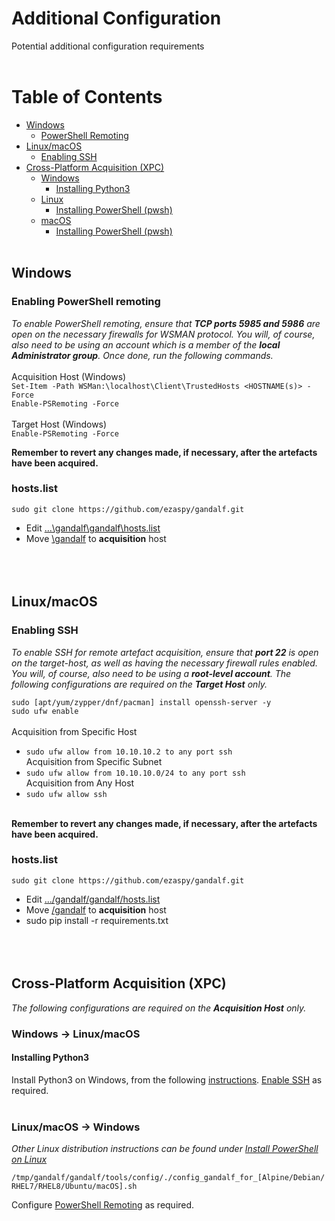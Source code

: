 # Additional Configuration

Potential additional configuration requirements<br><br>
<!-- TABLE OF CONTENTS -->
# Table of Contents

* [Windows](#windows)
  * [PowerShell Remoting](#enabling-powershell-remoting)
* [Linux/macOS](#linux-macos)
  * [Enabling SSH](#enabling-ssh)
* [Cross-Platform Acquisition (XPC)](#cross-platform-acquisition-(xpc))
  * [Windows](#windows)
      * [Installing Python3](#installing-python3)
  * [Linux](#linux)
    * [Installing PowerShell (pwsh)](#installing-powershell-(pwsh))
  * [macOS](#macos)
    * [Installing PowerShell (pwsh)](#installing-powershell-(pwsh))
<br><br>

## Windows

### Enabling PowerShell remoting
*To enable PowerShell remoting, ensure that **TCP ports 5985 and 5986** are open on the necessary firewalls for WSMAN protocol. You will, of course, also need to be using an account which is a member of the **local Administrator group**. Once done, run the following commands.*<br><br>
Acquisition Host (Windows)<br>
`Set-Item -Path WSMan:\localhost\Client\TrustedHosts <HOSTNAME(s)> -Force`<br>
`Enable-PSRemoting -Force`<br><br>
Target Host (Windows)<br>
`Enable-PSRemoting -Force`<br>

**Remember to revert any changes made, if necessary, after the artefacts have been acquired.**<br>

### hosts.list
`sudo git clone https://github.com/ezaspy/gandalf.git`
- Edit [...\gandalf\gandalf\hosts.list](https://github.com/ezaspy/gandalf/blob/main/gandalf/hosts.list)
- Move [\gandalf](https://github.com/ezaspy/gandalf/tree/main/gandalf) to **acquisition** host<br><br>
<br><br>

## Linux/macOS

### Enabling SSH
*To enable SSH for remote artefact acquisition, ensure that **port 22** is open on the target-host, as well as having the necessary firewall rules enabled. You will, of course, also need to be using a **root-level account**. The following configurations are required on the **Target Host** only.*<br>

`sudo [apt/yum/zypper/dnf/pacman] install openssh-server -y`<br>
`sudo ufw enable`<br><br>
Acquisition from Specific Host
- `sudo ufw allow from 10.10.10.2 to any port ssh`<br>
Acquisition from Specific Subnet
- `sudo ufw allow from 10.10.10.0/24 to any port ssh`<br>
Acquisition from Any Host
- `sudo ufw allow ssh`<br><br>

**Remember to revert any changes made, if necessary, after the artefacts have been acquired.**<br>

### hosts.list

`sudo git clone https://github.com/ezaspy/gandalf.git`
- Edit [.../gandalf/gandalf/hosts.list](https://github.com/ezaspy/gandalf/blob/main/gandalf/hosts.list)
- Move [/gandalf](https://github.com/ezaspy/gandalf/tree/main/gandalf) to **acquisition** host
- sudo pip install -r requirements.txt<br><br>
<br><br>

## Cross-Platform Acquisition (XPC)
*The following configurations are required on the **Acquisition Host** only.*<br>

### Windows -> Linux/macOS

#### Installing Python3
Install Python3 on Windows, from the following [instructions](https://docs.python.org/3/using/windows.html).
[Enable SSH](#enabling-ssh) as required.<br><br>

### Linux/macOS -> Windows

*Other Linux distribution instructions can be found under [Install PowerShell on Linux](https://learn.microsoft.com/en-us/powershell/scripting/install/installing-powershell-on-linux?view=powershell-7.3)*<br>

`/tmp/gandalf/gandalf/tools/config/./config_gandalf_for_[Alpine/Debian/RHEL7/RHEL8/Ubuntu/macOS].sh`

Configure [PowerShell Remoting](#enabling-powershell-remoting) as required.<br><br>
